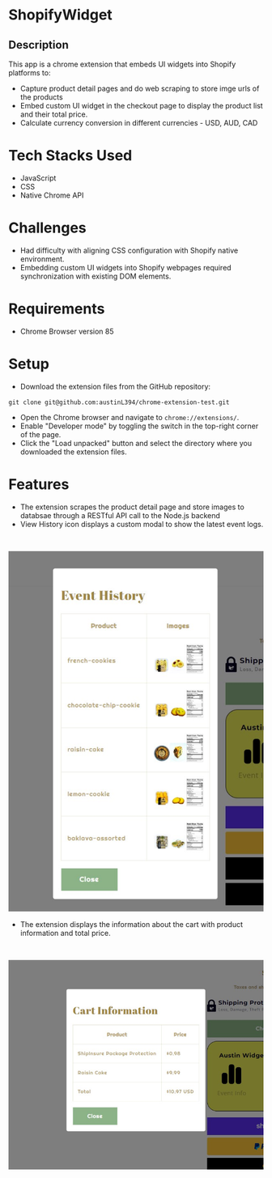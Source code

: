 # ShopifyWidget

## Description
This app is a chrome extension that embeds UI widgets into Shopify platforms to:
- Capture product detail pages and do web scraping to store imge urls of the products
- Embed custom UI widget in the checkout page to display the product list and their total price.
- Calculate currency conversion in different currencies - USD, AUD, CAD

# Tech Stacks Used
- JavaScript
- CSS
- Native Chrome API

# Challenges
- Had difficulty with aligning CSS configuration with Shopify native environment.
- Embedding custom UI widgets into Shopify webpages required synchronization with existing DOM elements.

# Requirements
- Chrome Browser version 85

# Setup
- Download the extension files from the GitHub repository:
```
git clone git@github.com:austinL394/chrome-extension-test.git
```
- Open the Chrome browser and navigate to `chrome://extensions/`.
- Enable "Developer mode" by toggling the switch in the top-right corner of the page.
- Click the "Load unpacked" button and select the directory where you downloaded the extension files.


# Features
- The extension scrapes the product detail page and store images to databsae through a RESTful API call to the Node.js backend
- View History icon displays a custom modal to show the latest event logs.
<br>

![Events](./images/events.jpg "View Info")

- The extension displays the information about the cart with product information and total price.
<br>

![Carts](./images/cart.jpg "Cart Info")